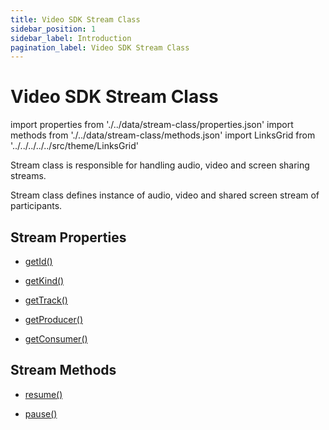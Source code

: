 ```yaml
---
title: Video SDK Stream Class
sidebar_position: 1
sidebar_label: Introduction
pagination_label: Video SDK Stream Class
---
```


# Video SDK Stream Class

<div id="tailwind" class="sdk-api-ref">

import properties from './../data/stream-class/properties.json'
import methods from './../data/stream-class/methods.json'
import LinksGrid from '../../../../../src/theme/LinksGrid'

Stream class is responsible for handling audio, video and screen sharing streams.

Stream class defines instance of audio, video and shared screen stream of participants.

## Stream Properties

<div class="row">

<div class="col col--4 margin-bottom--sm" >

- [getId()](./properties#getid)

</div>
<div class="col col--4 margin-bottom--sm" >

- [getKind()](./properties#getkind)

</div>
<div class="col col--4 margin-bottom--sm" >

- [getTrack()](./properties#gettrack)

</div>
<div class="col col--4 margin-bottom--sm" >

- [getProducer()](./properties#getproducer)

</div>

<div class="col col--4 margin-bottom--sm" >

- [getConsumer()](./properties#getconsumer)

</div>

</div>

## Stream Methods

<div class="row">

<div class="col col--4 margin-bottom--sm" >

- [resume()](methods#resume)

</div>
<div class="col col--4 margin-bottom--sm" >

- [pause()](./methods#pause)

</div>

</div>

</div>
